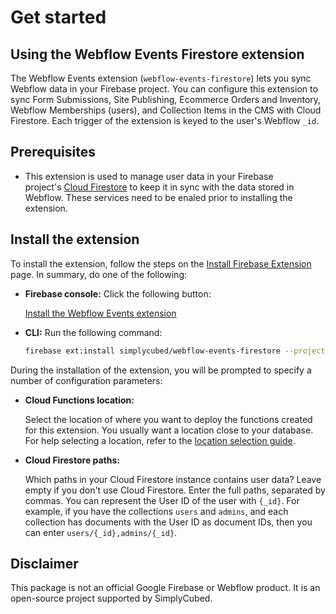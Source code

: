 # Get started

## Using the Webflow Events Firestore extension

The Webflow Events extension (`webflow-events-firestore`) lets you sync Webflow data in your Firebase project. You can configure this extension to sync Form Submissions, Site Publishing, Ecommerce Orders and Inventory, Webflow Memberships (users), and Collection Items in the CMS with Cloud Firestore. Each trigger of the extension is keyed to the user's Webflow `_id`.

## Prerequisites

- This extension is used to manage user data in your Firebase project's [Cloud Firestore](https://firebase.google.com/docs/firestore) to keep it in sync with the data stored in Webflow. These services need to be enaled prior to installing the extension.

## **Install the extension**

To install the extension, follow the steps on the [Install Firebase Extension](https://firebase.google.com/docs/extensions/install-extensions) page. In summary, do one of the following:

- **Firebase console:** Click the following button:

  [Install the Webflow Events extension](https://console.firebase.google.com/project/_/extensions/install?ref=simplycubed%2Fwebflow-events-firestore)

- **CLI:** Run the following command:

  ```bash
  firebase ext:install simplycubed/webflow-events-firestore --project=projectId-or-alias
  ```

During the installation of the extension, you will be prompted to specify a number of configuration parameters:

- **Cloud Functions location:**

  Select the location of where you want to deploy the functions created for this extension. You usually want a location close to your database. For help selecting a location, refer to the [location selection guide](https://firebase.google.com/docs/functions/locations).

- **Cloud Firestore paths:**

  Which paths in your Cloud Firestore instance contains user data? Leave empty if you don't use Cloud Firestore. Enter the full paths, separated by commas. You can represent the User ID of the user with `{_id}`. For example, if you have the collections `users` and `admins`, and each collection has documents with the User ID as document IDs, then you can enter `users/{_id},admins/{_id}`.

## Disclaimer

This package is not an official Google Firebase or Webflow product. It is an open-source project supported by SimplyCubed.
